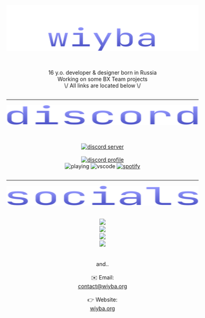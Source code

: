 <div align="center" class="hello" style="display: flex; flex-flow: column wrap;">
	<img src="assets/img/wiyba.svg"/>
 	<br><br>
	<p>
 		16 y.o. developer & designer born in Russia<br>
 		Working on some BX Team projects<br>
 		\/ All links are located below \/
	</p>
</div>

----

<div align="center" class="discord" style="display: flex; flex-flow: column wrap;">
	<img src="assets/img/discord.svg"/>
	<br><br>
	
[![discord server](https://img.shields.io/discord/931595732752953375?color=3f48cc&label=BX%20Team&logo=discord&logoColor=white)](https://discord.gg/qNyybSSPm5)
	<br><br>
	[![discord profile](https://lanyard.cnrad.dev/api/982885434315120653?hideBadges=true&hideTag=true&hideSpotify=true&hideActivity=true)](https://discord.com/users/982885434315120653)
	<br>
	![playing](https://api.statusbadges.me/badge/playing/982885434315120653)
	![vscode](https://api.statusbadges.me/badge/vscode/982885434315120653)
	[![spotify](https://api.statusbadges.me/badge/spotify/982885434315120653)](https://api.statusbadges.me/openspotify/982885434315120653)
</div>

----

<div align="center" class="socials" style="display: flex; flex-flow: column wrap;">
	<img src="assets/img/socials.svg"/>
	<br><br>
 	<a href="https://t.me/wiybaa"><img src="https://www.svgrepo.com/show/349527/telegram.svg" width="50"/></a>
 	<a href="https://open.spotify.com/user/315t2zt6fseklxcdjm6nc5kvlrdm"><img src="https://www.svgrepo.com/show/349511/spotify.svg" width="50"/></a>
 	<a href="https://steamcommunity.com/id/wiyba/"><img src="https://www.svgrepo.com/show/349516/steam.svg" width="50"/></a>
 	<a href="weixin://dl/chat?wiybaa"><img src="https://www.svgrepo.com/show/303187/wechat-logo.svg" width="50"/></a>
 	<br><br>and..<br><br>
 	<a>✉️ Email: <a href="mailto://contact@wiyba.org">contact@wiyba.org</a></a><br>
 	<a>👉 Website: <a href="https://wiyba.org">wiyba.org</a></a>
</div>
